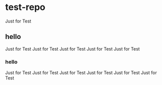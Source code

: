 # test-repo
Just for Test

## hello
Just for Test
Just for Test Just for Test
Just for Test
Just for Test

### hello 
Just for Test
Just for Test
Just for Test
Just for Test
Just for Test
Just for Test

